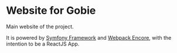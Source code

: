 # Website for Gobie

Main website of the project.

It is powered by [Symfony Framework](https://symfony.com/) and [Webpack Encore](https://www.npmjs.com/package/@symfony/webpack-encore), with the intention to be a ReactJS App.
